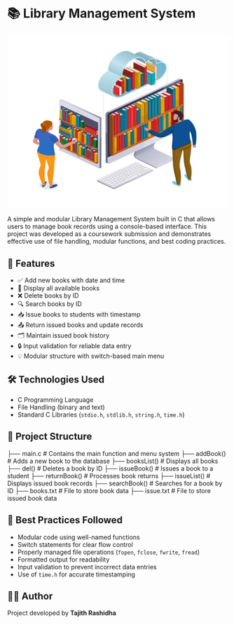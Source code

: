 # 📚 Library Management System

![Library Screenshot](images/LibrarySystem.png)

A simple and modular Library Management System built in C that allows users to manage book records using a console-based interface. This project was developed as a coursework submission and demonstrates effective use of file handling, modular functions, and best coding practices.

## 🚀 Features

- ✅ Add new books with date and time  
- 📖 Display all available books  
- ❌ Delete books by ID  
- 🔍 Search books by ID  
- 📥 Issue books to students with timestamp  
- 📤 Return issued books and update records  
- 🗂️ Maintain issued book history  
- 🔒 Input validation for reliable data entry  
- 💡 Modular structure with switch-based main menu

## 🛠 Technologies Used

- C Programming Language  
- File Handling (binary and text)  
- Standard C Libraries (`stdio.h`, `stdlib.h`, `string.h`, `time.h`)

## 📂 Project Structure
├── main.c # Contains the main function and menu system
├── addBook() # Adds a new book to the database
├── booksList() # Displays all books
├── del() # Deletes a book by ID
├── issueBook() # Issues a book to a student
├── returnBook() # Processes book returns
├── issueList() # Displays issued book records
├── searchBook() # Searches for a book by ID
├── books.txt # File to store book data
├── issue.txt # File to store issued book data


## 📌 Best Practices Followed

- Modular code using well-named functions  
- Switch statements for clear flow control  
- Properly managed file operations (`fopen`, `fclose`, `fwrite`, `fread`)  
- Formatted output for readability  
- Input validation to prevent incorrect data entries  
- Use of `time.h` for accurate timestamping

## 🙋‍♂️ Author

Project developed by **Tajith Rashidha**
